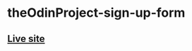 # theOdinProject-sign-up-form
## [Live site](https://taauntik.github.io/theOdinProject-sign-up-form/)
